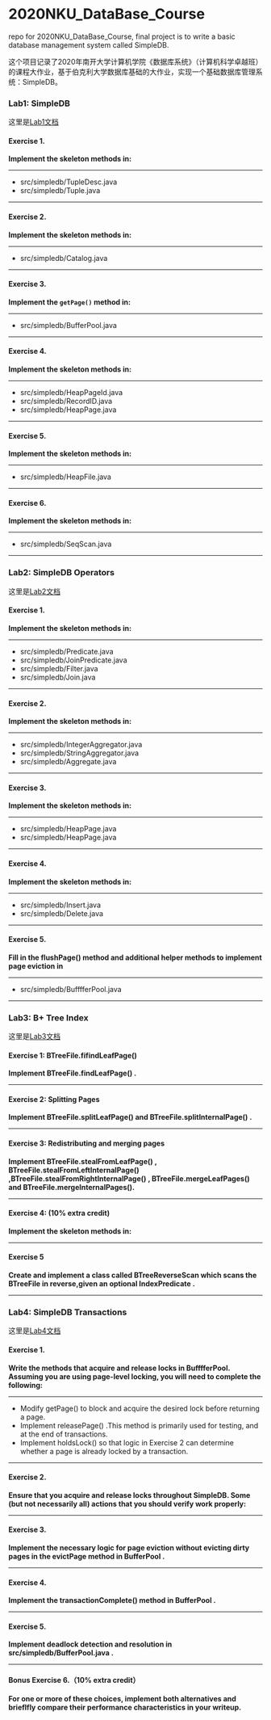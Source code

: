 # 2020NKU_DataBase_Course

repo for 2020NKU_DataBase_Course, final project is to write a basic database management system called SimpleDB.

这个项目记录了2020年南开大学计算机学院《数据库系统》（计算机科学卓越班）的课程大作业，基于伯克利大学数据库基础的大作业，实现一个基础数据库管理系统：SimpleDB。

### Lab1: SimpleDB

这里是[Lab1文档](lab1.md)

#### Exercise 1.

**Implement the skeleton methods in:**

---

- src/simpledb/TupleDesc.java
- src/simpledb/Tuple.java

---

#### Exercise 2.

**Implement the skeleton methods in:**

***

 * src/simpledb/Catalog.java

***

#### Exercise 3.

**Implement the `getPage()` method in:**

***

* src/simpledb/BufferPool.java

***

#### Exercise 4.

**Implement the skeleton methods in:**

***

*    src/simpledb/HeapPageId.java
*    src/simpledb/RecordID.java
*    src/simpledb/HeapPage.java 

***

#### Exercise 5.

**Implement the skeleton methods in:**

***

* src/simpledb/HeapFile.java

***

#### Exercise 6.

**Implement the skeleton methods in:**

***

* src/simpledb/SeqScan.java

***

### Lab2: SimpleDB Operators

这里是[Lab2文档](lab2.pdf)

#### Exercise 1.

**Implement the skeleton methods in:**

---

- src/simpledb/Predicate.java
- src/simpledb/JoinPredicate.java
- src/simpledb/Filter.java
- src/simpledb/Join.java

---

#### Exercise 2.

**Implement the skeleton methods in:**

---

- src/simpledb/IntegerAggregator.java
- src/simpledb/StringAggregator.java
- src/simpledb/Aggregate.java

---

#### Exercise 3.

**Implement the skeleton methods in:**

---

- src/simpledb/HeapPage.java
- src/simpledb/HeapPage.java

---

#### Exercise 4.

**Implement the skeleton methods in:**

---

- src/simpledb/Insert.java
- src/simpledb/Delete.java

---

#### Exercise 5.

**Fill in the flushPage() method and additional helper methods to implement page eviction in**

---

- src/simpledb/BufffferPool.java

---

### Lab3: B+ Tree Index

这里是[Lab3文档](lab3.pdf)

#### Exercise 1:  BTreeFile.fifindLeafPage()

**Implement BTreeFile.findLeafPage() .**

----

#### Exercise 2:  Splitting Pages

**Implement BTreeFile.splitLeafPage() and BTreeFile.splitInternalPage() .**

----

#### Exercise 3: Redistributing and merging pages

**Implement BTreeFile.stealFromLeafPage() , BTreeFile.stealFromLeftInternalPage() ,BTreeFile.stealFromRightInternalPage() , BTreeFile.mergeLeafPages() and BTreeFile.mergeInternalPages().**

----

#### Exercise 4: (10% extra credit)

**Implement the skeleton methods in:**

---

#### Exercise 5

**Create and implement a class called BTreeReverseScan which scans the BTreeFile in reverse,given an optional IndexPredicate .** 

----

### Lab4: SimpleDB Transactions

这里是[Lab4文档](lab4.pdf)

#### Exercise 1.

**Write the methods that acquire and release locks in BufffferPool. Assuming you are using page-level locking, you will need to complete the following:**

---

- Modify getPage() to block and acquire the desired lock before returning a page.
- Implement releasePage() .This method is primarily used for testing, and at the end of transactions.
- Implement holdsLock() so that logic in Exercise 2 can determine whether a page is already locked by a transaction.

---

#### Exercise 2.

**Ensure that you acquire and release locks throughout SimpleDB. Some (but not necessarily all) actions that you should verify work properly:**

---

#### Exercise 3.

**Implement the necessary logic for page eviction without evicting dirty pages in the evictPage method in BufferPool .**

---

#### Exercise 4.

**Implement the transactionComplete() method in BufferPool .**

---

#### Exercise 5.

**Implement deadlock detection and resolution in src/simpledb/BufferPool.java .** 

---

#### Bonus Exercise 6.（10% extra credit）

**For one or more of these choices, implement both alternatives and brieflfly compare their performance characteristics in your writeup.**


